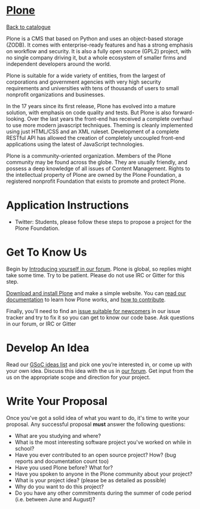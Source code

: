 
# [Plone](https://plone.org)

[Back to catalogue](../README.md#plone)

Plone is a CMS that based on Python and uses an object-based storage (ZODB). It comes with enterprise-ready features and has a strong emphasis on workflow and security. It is also a fully open source (GPL2) project, with no single company driving it, but a whole ecosystem of smaller firms and independent developers around the world.

Plone is suitable for a wide variety of entities, from the largest of corporations and government agencies with very high security requirements and universities with tens of thousands of users to small nonprofit organizations and businesses. 

In the 17 years since its first release, Plone has evolved into a mature solution, with emphasis on code quality and tests. But Plone is also forward-looking. Over the last years the front-end has received a complete overhaul to use more modern javascript techniques. Theming is cleanly implemented using just HTML/CSS and an XML ruleset. Development of a complete RESTful API has allowed the creation of completely uncoupled front-end applications using the latest of JavaScript technologies.

Plone is a community-oriented organization.  Members of the Plone community may be found across the globe. They are usually friendly, and possess a deep knowledge of all issues of Content Management. Rights to the intellectual property of Plone are owned by the Plone Foundation, a registered nonprofit Foundation that exists to promote and protect Plone.

# Application Instructions

* Twitter: Students, please follow these steps to propose a project for the Plone Foundation.

# Get To Know Us

Begin by [Introducing yourself in our forum](https://community.plone.org). Plone is global, so replies might take some time. Try to be patient. Please do not use IRC or Gitter for this step.

[Download and install Plone](https://plone.org/download) and make a simple website. You can [read our documentation](https://docs.plone.org/) to learn how Plone works, and [how to contribute](https://docs.plone.org/develop/coredev/docs/). 

Finally, you'll need to find an [issue suitable for newcomers](https://github.com/plone/Products.CMFPlone/issues?q=is%3Aopen+is%3Aissue+label%3A%2241+lvl%3A+easy%22) in our issue tracker and try to fix it so you can get to know our code base. Ask questions in our forum, or IRC or Gitter

# Develop An Idea

Read our [GSoC ideas list](https://plone.org/community/gsoc/) and pick one you’re interested in, or come up with your own idea. Discuss this idea with the us in [our forum](https://community.plone.org).  Get input from the us on the appropriate scope and direction for your project.

# Write Your Proposal

Once you've got a solid idea of what you want to do, it's time to write your proposal.  Any successful proposal **must** answer the following questions:

* What are you studying and where?
* What is the most interesting software project you've worked on while in school?
* Have you ever contributed to an open source project? How? (bug reports and documentation count too)
* Have you used Plone before?  What for?
* Have you spoken to anyone in the Plone community about your project?
* What is your project idea? (please be as detailed as possible)
* Why do you want to do this project?
* Do you have any other commitments during the summer of code period (i.e. between June and August)?